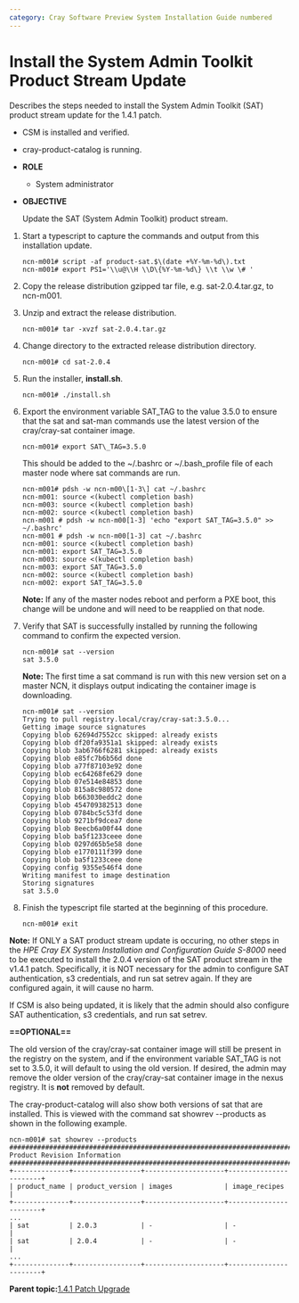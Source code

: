 ```yaml
---
category: Cray Software Preview System Installation Guide numbered
---
```


# Install the System Admin Toolkit Product Stream Update

Describes the steps needed to install the System Admin Toolkit \(SAT\) product stream update for the 1.4.1 patch.

-   CSM is installed and verified.
-   cray-product-catalog is running.

-   **ROLE**
    -   System administrator
-   **OBJECTIVE**

    Update the SAT \(System Admin Toolkit\) product stream.


1.  Start a typescript to capture the commands and output from this installation update.

    ```screen
    ncn-m001# script -af product-sat.$\(date +%Y-%m-%d\).txt 
    ncn-m001# export PS1='\\u@\\H \\D\{%Y-%m-%d\} \\t \\w \# '
    ```

2.  Copy the release distribution gzipped tar file, e.g. sat-2.0.4.tar.gz, to ncn-m001.

3.  Unzip and extract the release distribution.

    ```screen
    ncn-m001# tar -xvzf sat-2.0.4.tar.gz
    ```

4.  Change directory to the extracted release distribution directory.

    ```screen
    ncn-m001# cd sat-2.0.4
    ```

5.  Run the installer, **install.sh**.

    ```screen
    ncn-m001# ./install.sh
    ```

6.  Export the environment variable SAT\_TAG to the value 3.5.0 to ensure that the sat and sat-man commands use the latest version of the cray/cray-sat container image.

    ```screen
    ncn-m001# export SAT\_TAG=3.5.0
    ```

    This should be added to the ~/.bashrc or ~/.bash\_profile file of each master node where sat commands are run.

    ```screen
    ncn-m001# pdsh -w ncn-m00\[1-3\] cat ~/.bashrc
    ncn-m001: source <(kubectl completion bash)
    ncn-m003: source <(kubectl completion bash)
    ncn-m002: source <(kubectl completion bash)
    ncn-m001 # pdsh -w ncn-m00[1-3] 'echo "export SAT_TAG=3.5.0" >> ~/.bashrc'
    ncn-m001 # pdsh -w ncn-m00[1-3] cat ~/.bashrc
    ncn-m001: source <(kubectl completion bash)
    ncn-m001: export SAT_TAG=3.5.0
    ncn-m003: source <(kubectl completion bash)
    ncn-m003: export SAT_TAG=3.5.0
    ncn-m002: source <(kubectl completion bash)
    ncn-m002: export SAT_TAG=3.5.0
    ```

    **Note:** If any of the master nodes reboot and perform a PXE boot, this change will be undone and will need to be reapplied on that node.

7.  Verify that SAT is successfully installed by running the following command to confirm the expected version.

    ```screen
    ncn-m001# sat --version
    sat 3.5.0
    ```

    **Note:** The first time a sat command is run with this new version set on a master NCN, it displays output indicating the container image is downloading.

    ```screen
    ncn-m001# sat --version
    Trying to pull registry.local/cray/cray-sat:3.5.0...
    Getting image source signatures
    Copying blob 62694d7552cc skipped: already exists
    Copying blob df20fa9351a1 skipped: already exists
    Copying blob 3ab6766f6281 skipped: already exists
    Copying blob e85fc7b6b56d done
    Copying blob a77f87103e92 done
    Copying blob ec64268fe629 done
    Copying blob 07e514e84853 done
    Copying blob 815a8c980572 done
    Copying blob b663030eddc2 done
    Copying blob 454709382513 done
    Copying blob 0784bc5c53fd done
    Copying blob 9271bf9dcea7 done
    Copying blob 8eecb6a00f44 done
    Copying blob ba5f1233ceee done
    Copying blob 0297d65b5e58 done
    Copying blob e1770111f399 done
    Copying blob ba5f1233ceee done
    Copying config 9355e546f4 done
    Writing manifest to image destination
    Storing signatures
    sat 3.5.0
    ```

8.  Finish the typescript file started at the beginning of this procedure.

    ```screen
    ncn-m001# exit
    ```


**Note:** If ONLY a SAT product stream update is occuring, no other steps in the *HPE Cray EX System Installation and Configuration Guide S-8000* need to be executed to install the 2.0.4 version of the SAT product stream in the v1.4.1 patch. Specifically, it is NOT necessary for the admin to configure SAT authentication, s3 credentials, and run sat setrev again. If they are configured again, it will cause no harm.

If CSM is also being updated, it is likely that the admin should also configure SAT authentication, s3 credentials, and run sat setrev.

**==OPTIONAL==**

The old version of the cray/cray-sat container image will still be present in the registry on the system, and if the environment variable SAT\_TAG is not set to 3.5.0, it will default to using the old version. If desired, the admin may remove the older version of the cray/cray-sat container image in the nexus registry. It is **not** removed by default.

The cray-product-catalog will also show both versions of sat that are installed. This is viewed with the command sat showrev --products as shown in the following example.

```screen
ncn-m001# sat showrev --products
###############################################################################
Product Revision Information
###############################################################################
+--------------+-----------------+--------------------+-----------------------+
| product_name | product_version | images             | image_recipes         |
+--------------+-----------------+--------------------+-----------------------+
...
| sat          | 2.0.3           | -                  | -                     |
| sat          | 2.0.4           | -                  | -                     |
...
+--------------+-----------------+--------------------+-----------------------+
```

**Parent topic:**[1.4.1 Patch Upgrade](1.4.1_Patch_Upgrade.md)

